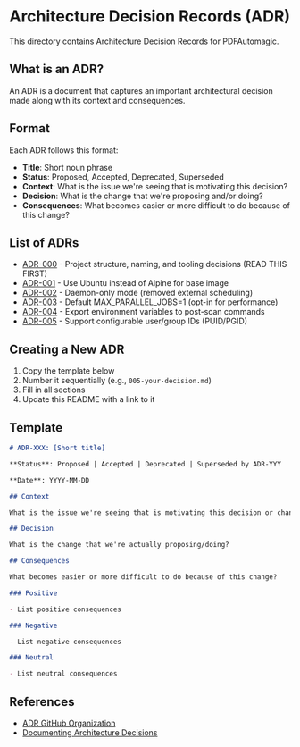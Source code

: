 # Architecture Decision Records (ADR)

This directory contains Architecture Decision Records for PDFAutomagic.

## What is an ADR?

An ADR is a document that captures an important architectural decision made along with its context and consequences.

## Format

Each ADR follows this format:

- **Title**: Short noun phrase
- **Status**: Proposed, Accepted, Deprecated, Superseded
- **Context**: What is the issue we're seeing that is motivating this decision?
- **Decision**: What is the change that we're proposing and/or doing?
- **Consequences**: What becomes easier or more difficult to do because of this change?

## List of ADRs

- [ADR-000](000-project-structure-and-tooling.md) - Project structure, naming, and tooling decisions (READ THIS FIRST)
- [ADR-001](001-use-ubuntu-base-image.md) - Use Ubuntu instead of Alpine for base image
- [ADR-002](002-daemon-mode-only.md) - Daemon-only mode (removed external scheduling)
- [ADR-003](003-parallel-processing-opt-in.md) - Default MAX_PARALLEL_JOBS=1 (opt-in for performance)
- [ADR-004](004-environment-variables-for-hooks.md) - Export environment variables to post-scan commands
- [ADR-005](005-user-group-id-support.md) - Support configurable user/group IDs (PUID/PGID)

## Creating a New ADR

1. Copy the template below
2. Number it sequentially (e.g., `005-your-decision.md`)
3. Fill in all sections
4. Update this README with a link to it

## Template

```markdown
# ADR-XXX: [Short title]

**Status**: Proposed | Accepted | Deprecated | Superseded by ADR-YYY

**Date**: YYYY-MM-DD

## Context

What is the issue we're seeing that is motivating this decision or change?

## Decision

What is the change that we're actually proposing/doing?

## Consequences

What becomes easier or more difficult to do because of this change?

### Positive

- List positive consequences

### Negative

- List negative consequences

### Neutral

- List neutral consequences
```

## References

- [ADR GitHub Organization](https://adr.github.io/)
- [Documenting Architecture Decisions](https://cognitect.com/blog/2011/11/15/documenting-architecture-decisions)
